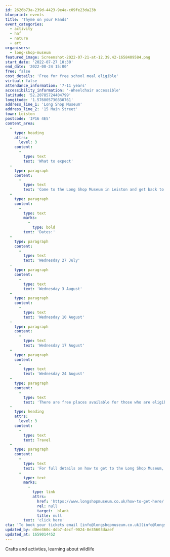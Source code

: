 ```yaml
---
id: 2626b73a-239d-4423-9e4a-c09fe23da23b
blueprint: events
title: 'Thyme on your Hands'
event_categories:
  - activity
  - haf
  - nature
  - art
organisers:
  - long-shop-museum
featured_image: Screenshot-2022-07-21-at-12.39.42-1658409584.png
start_date: '2022-07-27 10:30'
end_date: '2022-08-24 15:00'
free: false
cost_details: 'Free for free school meal eligible'
virtual: false
attendance_information: '7-11 years'
accessibility_information: '-Wheelchair accessible'
latitude: '52.20785724404799'
longitude: '1.576005730830761'
address_line_1: 'Long Shop Museum'
address_line_2: '15 Main Street'
town: Leiston
postcode: 'IP16 4ES'
content_area:
  -
    type: heading
    attrs:
      level: 3
    content:
      -
        type: text
        text: 'What to expect'
  -
    type: paragraph
    content:
      -
        type: text
        text: 'Come to the Long Shop Museum in Leiston and get back to nature. Create your own bird feeder, bug hotel and herb planter. Enjoy a healthy cooked lunch and have fun in the garden and galleries. Learn about the importance of birds, bugs and plants, and how they live and work together in the ecosystem. Take home the things you’ve made and grow your own herbs and encourage wildlife into your garden.'
  -
    type: paragraph
    content:
      -
        type: text
        marks:
          -
            type: bold
        text: 'Dates:'
  -
    type: paragraph
    content:
      -
        type: text
        text: 'Wednesday 27 July'
  -
    type: paragraph
    content:
      -
        type: text
        text: 'Wednesday 3 August'
  -
    type: paragraph
    content:
      -
        type: text
        text: 'Wednesday 10 August'
  -
    type: paragraph
    content:
      -
        type: text
        text: 'Wednesday 17 August'
  -
    type: paragraph
    content:
      -
        type: text
        text: 'Wednesday 24 August'
  -
    type: paragraph
    content:
      -
        type: text
        text: 'There are free places available for those who are eligible for free school meals. For those not eligible for free school meals, tickets costs £35 - lunch included.'
  -
    type: heading
    attrs:
      level: 3
    content:
      -
        type: text
        text: Travel
  -
    type: paragraph
    content:
      -
        type: text
        text: 'For full details on how to get to the Long Shop Museum, '
      -
        type: text
        marks:
          -
            type: link
            attrs:
              href: 'https://www.longshopmuseum.co.uk/how-to-get-here/'
              rel: null
              target: _blank
              title: null
        text: 'click here'
cta: 'To book your tickets email [info@longshopmuseum.co.uk](info@longshopmuseum.co.uk)'
updated_by: d0ee360c-4db7-4ecf-9024-8e35603daaef
updated_at: 1659014452
---
```

Crafts and activties, learning about wildlife